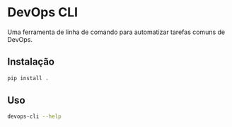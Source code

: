 # DevOps CLI

Uma ferramenta de linha de comando para automatizar tarefas comuns de DevOps.

## Instalação

```bash
pip install .
```

## Uso

```bash
devops-cli --help
```